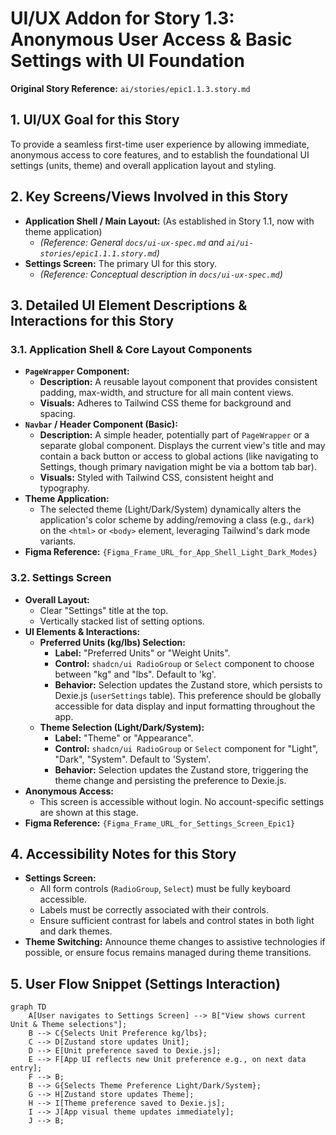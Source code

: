 # UI/UX Addon for Story 1.3: Anonymous User Access & Basic Settings with UI Foundation

**Original Story Reference:** `ai/stories/epic1.1.3.story.md`

## 1. UI/UX Goal for this Story

To provide a seamless first-time user experience by allowing immediate, anonymous access to core features, and to establish the foundational UI settings (units, theme) and overall application layout and styling.

## 2. Key Screens/Views Involved in this Story

- **Application Shell / Main Layout:** (As established in Story 1.1, now with theme application)
  - *(Reference: General `docs/ui-ux-spec.md` and `ai/ui-stories/epic1.1.1.story.md`)*
- **Settings Screen:** The primary UI for this story.
  - *(Reference: Conceptual description in `docs/ui-ux-spec.md`)*

## 3. Detailed UI Element Descriptions & Interactions for this Story

### 3.1. Application Shell & Core Layout Components

- **`PageWrapper` Component:**
  - **Description:** A reusable layout component that provides consistent padding, max-width, and structure for all main content views.
  - **Visuals:** Adheres to Tailwind CSS theme for background and spacing.
- **`Navbar` / Header Component (Basic):**
  - **Description:** A simple header, potentially part of `PageWrapper` or a separate global component. Displays the current view's title and may contain a back button or access to global actions (like navigating to Settings, though primary navigation might be via a bottom tab bar).
  - **Visuals:** Styled with Tailwind CSS, consistent height and typography.
- **Theme Application:**
  - The selected theme (Light/Dark/System) dynamically alters the application's color scheme by adding/removing a class (e.g., `dark`) on the `<html>` or `<body>` element, leveraging Tailwind's dark mode variants.
- **Figma Reference:** `{Figma_Frame_URL_for_App_Shell_Light_Dark_Modes}`

### 3.2. Settings Screen

- **Overall Layout:**
  - Clear "Settings" title at the top.
  - Vertically stacked list of setting options.
- **UI Elements & Interactions:**
  - **Preferred Units (kg/lbs) Selection:**
    - **Label:** "Preferred Units" or "Weight Units".
    - **Control:** `shadcn/ui RadioGroup` or `Select` component to choose between "kg" and "lbs". Default to 'kg'.
    - **Behavior:** Selection updates the Zustand store, which persists to Dexie.js (`userSettings` table). This preference should be globally accessible for data display and input formatting throughout the app.
  - **Theme Selection (Light/Dark/System):**
    - **Label:** "Theme" or "Appearance".
    - **Control:** `shadcn/ui RadioGroup` or `Select` component for "Light", "Dark", "System". Default to 'System'.
    - **Behavior:** Selection updates the Zustand store, triggering the theme change and persisting the preference to Dexie.js.
- **Anonymous Access:**
  - This screen is accessible without login. No account-specific settings are shown at this stage.
- **Figma Reference:** `{Figma_Frame_URL_for_Settings_Screen_Epic1}`

## 4. Accessibility Notes for this Story

- **Settings Screen:**
  - All form controls (`RadioGroup`, `Select`) must be fully keyboard accessible.
  - Labels must be correctly associated with their controls.
  - Ensure sufficient contrast for labels and control states in both light and dark themes.
- **Theme Switching:** Announce theme changes to assistive technologies if possible, or ensure focus remains managed during theme transitions.

## 5. User Flow Snippet (Settings Interaction)

```mermaid
graph TD
    A[User navigates to Settings Screen] --> B["View shows current Unit & Theme selections"];
    B --> C{Selects Unit Preference kg/lbs};
    C --> D[Zustand store updates Unit];
    D --> E[Unit preference saved to Dexie.js];
    E --> F[App UI reflects new Unit preference e.g., on next data entry];
    F --> B;
    B --> G{Selects Theme Preference Light/Dark/System};
    G --> H[Zustand store updates Theme];
    H --> I[Theme preference saved to Dexie.js];
    I --> J[App visual theme updates immediately];
    J --> B;
```

